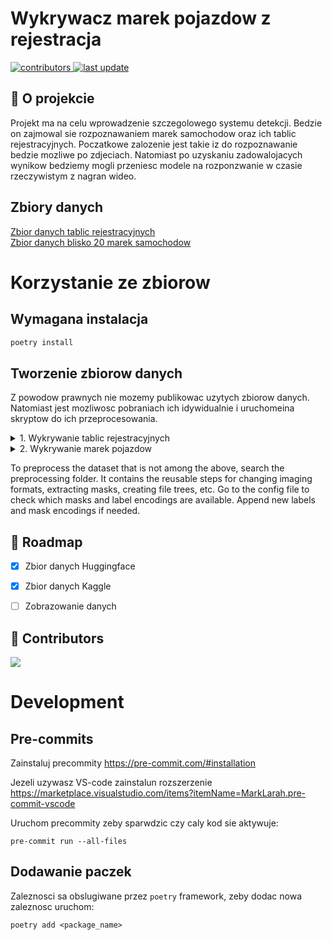 # Wykrywacz marek pojazdow z rejestracja

<!-- Badges -->
<p>
  <a href="https://github.com/kasperserzysko/carClasificatorgraphs/contributors">
    <img src="https://img.shields.io/github/contributors/kasperserzysko/carClasificator" alt="contributors" />
  </a>
  <a href="">
    <img src="https://img.shields.io/github/last-commit/kasperserzysko/carClasificator" alt="last update" />
  </a>
</p>

<!-- Table of Contents -->


<!-- About the Project -->
## 🤩 O projekcie
Projekt ma na celu wprowadzenie szczegolowego systemu detekcji. Bedzie on zajmowal sie rozpoznawaniem marek samochodow
oraz ich tablic rejestracyjnych. Poczatkowe zalozenie jest takie iz do rozpoznawanie bedzie mozliwe po zdjeciach. Natomiast po
uzyskaniu zadowalojacych wynikow bedziemy mogli przeniesc modele na rozponzwanie w czasie rzeczywistym z nagran wideo.




## Zbiory danych
[Zbior danych tablic rejestracyjnych](https://huggingface.co/datasets/keremberke/license-plate-object-detection)<br>
[Zbior danych blisko 20 marek samochodow](https://www.kaggle.com/datasets/alirezaatashnejad/over-20-car-brands-dataset)


# **Korzystanie ze zbiorow**
## Wymagana instalacja
```bash
poetry install
```
## Tworzenie zbiorow danych
Z powodow prawnych nie mozemy publikowac uzytych zbiorow danych. Natomiast jest mozliwosc pobraniach ich idywidualnie i uruchomeina skryptow do ich przeprocesowania.

<details>
  <summary>1. Wykrywanie tablic rejestracyjnych</summary>

**5. Wykrywanie tablic rejestracyjnych**
  1. Przejdz na [zbior tablic rejestracyjnych](https://huggingface.co/datasets/keremberke/license-plate-object-detection) strona HugginFace.
  2. Zaloguj sie na swoje konto.
  3. Pobierz zbior danych do glownego folderu .
  4. Wypakuj utworzony plik z rzoszerzeniem `.zip`.

</details>

<details>
  <summary>2. Wykrywanie marek pojazdow</summary>

**2.Wykrywanie marek pojazdow **
  1. Przejdz na [zbior danych marek samochodwo](https://www.kaggle.com/datasets/alirezaatashnejad/over-20-car-brands-dataset) strona Kaggle .
  2. Zaloguj sie na swoje konto Kaggle.
  3. Pobierz zbior do folderu glownego.
  4. Wypakuj `over-20-car-brands-dataset.zip` uzyj do tego pliku car-clasificator/datasets/car_brands_dataset.py.

</details>


To preprocess the dataset that is not among the above, search the preprocessing folder. It contains the reusable steps for changing imaging formats, extracting masks, creating file trees, etc. Go to the config file to check which masks and label encodings are available. Append new labels and mask encodings if needed.



## 🎯 Roadmap
- [x] Zbior danych Huggingface 
- [x] Zbior danych Kaggle 
- [ ] Zobrazowanie danych


<!-- Contributing -->
## :wave: Contributors

<a href="https://github.com/kasperserzysko/carClasificatorgraphs/contributors">
  <img src="https://contrib.rocks/image?repo=kasperserzysko/carClasificatorgraphs" />
</a>


# Development
## Pre-commits
Zainstaluj precommity
https://pre-commit.com/#installation

Jezeli uzywasz VS-code zainstalun rozszerzenie https://marketplace.visualstudio.com/items?itemName=MarkLarah.pre-commit-vscode

Uruchom precommity zeby sparwdzic czy caly kod sie aktywuje:
```
pre-commit run --all-files
```


## Dodawanie paczek
Zaleznosci sa obslugiwane przez `poetry` framework, zeby dodac nowa zaleznosc uruchom:
```
poetry add <package_name>
```

